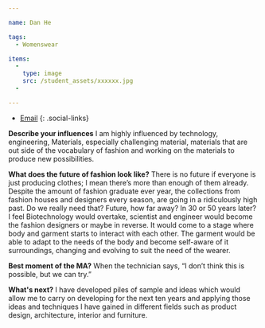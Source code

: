 ```yaml
---

name: Dan He

tags:
  - Womenswear

items:
  -
    type: image
    src: /student_assets/xxxxxx.jpg
  -

---
```

* [Email](mailto:dan.he@network.rca.ac.uk)
{: .social-links}

**Describe your influences**
I am highly influenced by technology, engineering, Materials, especially challenging material, materials that are out side of the vocabulary of fashion and working on the materials to produce new possibilities.

**What does the future of fashion look like?**
There is no future if everyone is just producing clothes; I mean there’s more than enough of them already. Despite the amount of fashion graduate ever year, the collections from fashion houses and designers every season, are going in a ridiculously high past. Do we really need that?
Future, how far away? In 30 or 50 years later? I feel Biotechnology would overtake, scientist and engineer would become the fashion designers or maybe in reverse.  It would come to a stage where body and garment starts to interact with each other. The garment would be able to adapt to the needs of the body and become self-aware of it surroundings, changing and evolving to suit the need of the wearer.

**Best moment of the MA?**
When the technician says, “I don’t think this is possible, but we can try.”

**What's next?**
I have developed piles of sample and ideas which would allow me to carry on developing for the next ten years and applying those ideas and techniques I have gained in different fields such as product design, architecture, interior and furniture.
